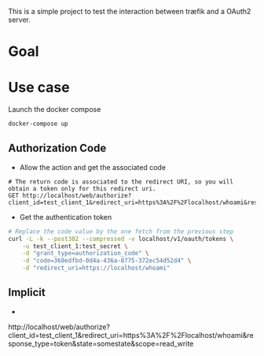 This is a simple project to test the interaction between træfik and a OAuth2 server.

# Goal


# Use case

Launch the docker compose
```bash
docker-compose up
```

## Authorization Code

* Allow the action and get the associated code
```
# The return code is associated to the redirect URI, so you will obtain a token only for this redirect uri.
GET http://localhost/web/authorize?client_id=test_client_1&redirect_uri=https%3A%2F%2Flocalhost/whoami&response_type=code&state=somestate&scope=read_write
```

* Get the authentication token
```bash
# Replace the code value by the one fetch from the previous step
curl -L -k --post302 --compressed -v localhost/v1/oauth/tokens \
    -u test_client_1:test_secret \
    -d "grant_type=authorization_code" \
    -d "code=368edfbd-0d4a-436a-8775-372ec54d52d4" \
    -d "redirect_uri=https://localhost/whoami"
```

## Implicit

* 
http://localhost/web/authorize?client_id=test_client_1&redirect_uri=https%3A%2F%2Flocalhost/whoami&response_type=token&state=somestate&scope=read_write
